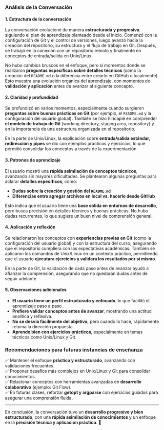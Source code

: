 ### **Análisis de la Conversación**

#### **1. Estructura de la conversación**  
La conversación evolucionó de manera **estructurada y progresiva**, siguiendo el plan de aprendizaje planteado desde el inicio. Comenzó con la configuración de Git y el control de versiones, luego avanzó hacia la creación del repositorio, su estructura y el flujo de trabajo en Git. Después, se trabajó en la conexión con un repositorio remoto y finalmente en conceptos de entrada/salida en Unix/Linux.  

No hubo cambios bruscos en el enfoque, pero sí momentos donde se realizaron **preguntas específicas sobre detalles técnicos** (como la creación del `README.md` o la diferencia entre crearlo en GitHub o localmente). Esto muestra una evolución orgánica del aprendizaje, con momentos de **validación y aplicación** antes de avanzar al siguiente concepto.  

#### **2. Claridad y profundidad**  
Se profundizó en varios momentos, especialmente cuando surgieron **preguntas sobre buenas prácticas en Git** (por ejemplo, el `README.md` y la configuración del usuario global). También se hizo hincapié en comprender **el modelo de trabajo de Git** (working directory, staging area, repository) y en la importancia de una estructura organizada en el repositorio.  

En la parte de Unix/Linux, la explicación sobre **entrada/salida estándar, redirección y pipes** se dio con ejemplos prácticos y ejercicios, lo que permitió consolidar los conceptos a través de la experimentación.  

#### **3. Patrones de aprendizaje**  
El usuario mostró una **rápida asimilación de conceptos técnicos**, avanzando sin mayores dificultades. Se plantearon algunas preguntas para aclarar **detalles específicos**, como:  
- **Dudas sobre la creación y gestión del `README.md`**  
- **Diferencias entre agregar archivos en local vs. hacerlo desde GitHub**  

Esto indica que el usuario tiene una **base sólida en entornos de desarrollo**, pero busca precisión en detalles técnicos y buenas prácticas. No hubo dudas recurrentes, lo que sugiere un buen nivel de comprensión general.  

#### **4. Aplicación y reflexión**  
Se relacionaron los conceptos con **experiencias previas en Git** (como la configuración del usuario global) y con la estructura del curso, asegurando que el repositorio cumpliera con las expectativas académicas. También se aplicaron los comandos de Unix/Linux en un contexto práctico, permitiendo que el usuario **ejecutara ejercicios y validara los resultados por sí mismo**.  

En la parte de Git, la validación de cada paso antes de avanzar ayudó a afianzar la comprensión, asegurando que no quedaran dudas antes de seguir adelante.  

#### **5. Observaciones adicionales**  
- **El usuario tiene un perfil estructurado y enfocado**, lo que facilitó el aprendizaje paso a paso.  
- **Prefiere validar conceptos antes de avanzar**, mostrando una actitud analítica y reflexiva.  
- **No se desvía fácilmente del objetivo**, pero cuando lo hace, rápidamente retoma la dirección propuesta.  
- **Aprende bien con ejercicios prácticos**, especialmente en temas técnicos como Unix/Linux y Git.  

### **Recomendaciones para futuras instancias de enseñanza**  
✅ Mantener el enfoque **práctico y estructurado**, avanzando con validaciones frecuentes.  
✅ Proponer desafíos más complejos en Unix/Linux y Git para consolidar conocimientos.  
✅ Relacionar conceptos con herramientas avanzadas en **desarrollo colaborativo** (ejemplo: Git Flow).  
✅ En futuras clases, reforzar **getopt y argparse** con ejercicios guiados para asegurar una comprensión fluida.  

---

En conclusión, la conversación tuvo un **desarrollo progresivo y bien estructurado**, con una **rápida asimilación de conocimientos** y un enfoque en la **precisión técnica y aplicación práctica**. 🚀